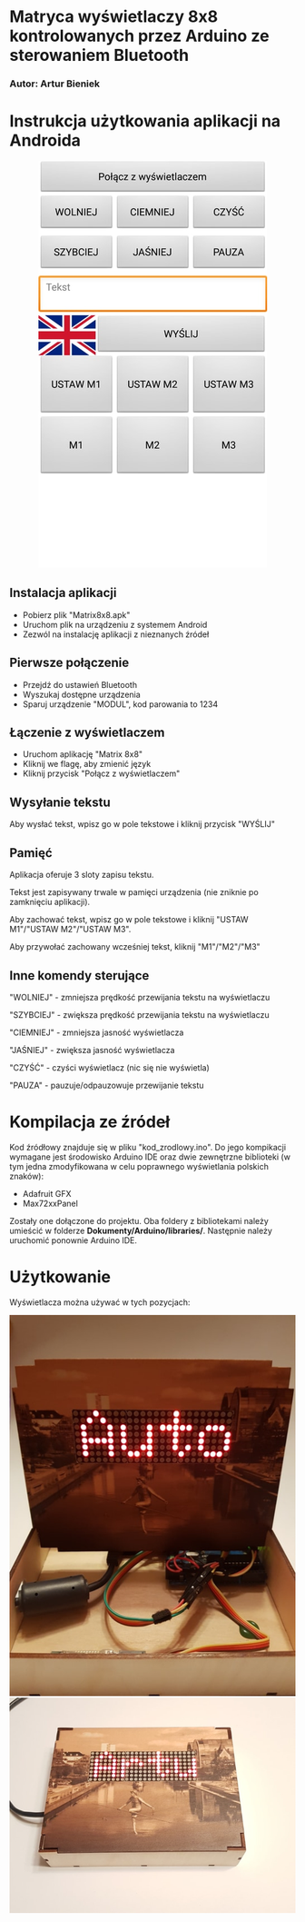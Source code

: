 # Matryca wyświetlaczy 8x8 kontrolowanych przez Arduino ze sterowaniem Bluetooth

### Autor: Artur Bieniek

# Instrukcja użytkowania aplikacji na Androida

<p align="center">
  <img src="img/aplikacja.jpg">
</p>

## Instalacja aplikacji
 - Pobierz plik "Matrix8x8.apk"
 - Uruchom plik na urządzeniu z systemem Android
 - Zezwól na instalację aplikacji z nieznanych źródeł

## Pierwsze połączenie
- Przejdź do ustawień Bluetooth
- Wyszukaj dostępne urządzenia
- Sparuj urządzenie "MODUL", kod parowania to 1234
 
## Łączenie z wyświetlaczem
 - Uruchom aplikację "Matrix 8x8"
 - Kliknij we flagę, aby zmienić język
 - Kliknij przycisk "Połącz z wyświetlaczem"

## Wysyłanie tekstu
Aby wysłać tekst, wpisz go w pole tekstowe i kliknij przycisk "WYŚLIJ"

## Pamięć
Aplikacja oferuje 3 sloty zapisu tekstu.

Tekst jest zapisywany trwale w pamięci urządzenia (nie zniknie po zamknięciu aplikacji).

Aby zachować tekst, wpisz go w pole tekstowe i kliknij "USTAW M1"/"USTAW M2"/"USTAW M3".

Aby przywołać zachowany wcześniej tekst, kliknij "M1"/"M2"/"M3"

## Inne komendy sterujące
"WOLNIEJ" - zmniejsza prędkość przewijania tekstu na wyświetlaczu

"SZYBCIEJ" - zwiększa prędkość przewijania tekstu na wyświetlaczu

"CIEMNIEJ" - zmniejsza jasność wyświetlacza

"JAŚNIEJ" - zwiększa jasność wyświetlacza

"CZYŚĆ" - czyści wyświetlacz (nic się nie wyświetla)

"PAUZA" - pauzuje/odpauzowuje przewijanie tekstu

# Kompilacja ze źródeł
Kod źródłowy znajduje się w pliku "kod_zrodlowy.ino".
Do jego kompikacji wymagane jest środowisko Arduino IDE oraz dwie zewnętrzne biblioteki (w tym jedna zmodyfikowana w celu poprawnego wyświetlania polskich znaków):
 - Adafruit GFX
 - Max72xxPanel

Zostały one dołączone do projektu. Oba foldery z bibliotekami należy umieścić w folderze **Dokumenty/Arduino/libraries/**.
Następnie należy uruchomić ponownie Arduino IDE.

# Użytkowanie
Wyświetlacza można używać w tych pozycjach:

<p align="center">
  <img src="img/pionowo.jpg">
  <img src="img/poziomo.jpg">
</p>
